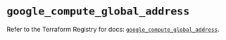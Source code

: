 # `google_compute_global_address`

Refer to the Terraform Registry for docs: [`google_compute_global_address`](https://registry.terraform.io/providers/hashicorp/google/6.25.0/docs/resources/compute_global_address).
